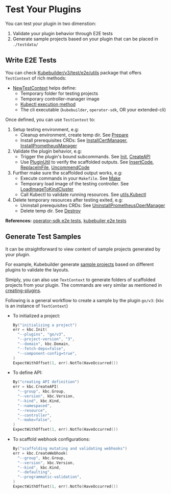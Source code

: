 # Test Your Plugins

You can test your plugin in two dimenstion:

1. Validate your plugin behavior through E2E tests
2. Generate sample projects based on your plugin that can be placed in `./testdata/`

## Write E2E Tests

You can check [Kubebuilder/v3/test/e2e/utils](https://pkg.go.dev/sigs.k8s.io/kubebuilder/v3/test/e2e/utils) package that offers `TestContext` of rich methods:

- [NewTestContext](https://github.com/kubernetes-sigs/kubebuilder/blob/v3.7.0/test/e2e/utils/test_context.go#L51) helps define:
  - Temporary folder for testing projects
  - Temporary controller-manager image
  - [Kubectl execution method](https://pkg.go.dev/sigs.k8s.io/kubebuilder/v3/test/e2e/utils#Kubectl)
  - The cli executable (`kubebuilder`, `operator-sdk`, OR your extended-cli)

Once defined, you can use `TestContext` to:

1. Setup testing environment, e.g:
   - Cleanup environment, create temp dir. See [Prepare](https://github.com/kubernetes-sigs/kubebuilder/blob/v3.7.0/test/e2e/utils/test_context.go#L97)
   - Install prerequisites CRDs: See [InstallCertManager](https://github.com/kubernetes-sigs/kubebuilder/blob/v3.7.0/test/e2e/utils/test_context.go#L138), [InstallPrometheusManager](https://github.com/kubernetes-sigs/kubebuilder/blob/v3.6.0/test/e2e/utils/test_context.go#L171)
2. Validate the plugin behavior, e.g:
   - Trigger the plugin's bound subcommands. See [Init](https://github.com/kubernetes-sigs/kubebuilder/blob/v3.7.0/test/e2e/utils/test_context.go#L213), [CreateAPI](https://github.com/kubernetes-sigs/kubebuilder/blob/v3.6.0/test/e2e/utils/test_context.go#L222)
   - Use [PluginUtil](https://pkg.go.dev/sigs.k8s.io/kubebuilder/v3/pkg/plugin/util) to verify the scaffolded outputs. See [InsertCode](https://github.com/kubernetes-sigs/kubebuilder/blob/v3.7.0/pkg/plugin/util/util.go#L67), [ReplaceInFile](https://github.com/kubernetes-sigs/kubebuilder/blob/v3.6.0/pkg/plugin/util/util.go#L196), [UncommendCode](https://github.com/kubernetes-sigs/kubebuilder/blob/v3.6.0/pkg/plugin/util/util.go#L86)
3. Further make sure the scaffolded output works, e.g:
   - Execute commands in your `Makefile`. See [Make](https://github.com/kubernetes-sigs/kubebuilder/blob/v3.7.0/test/e2e/utils/test_context.go#L240)
   - Temporary load image of the testing controller. See [LoadImageToKindCluster](https://github.com/kubernetes-sigs/kubebuilder/blob/v3.7.0/test/e2e/utils/test_context.go#L283)
   - Call Kubectl to validate running resources. See [utils.Kubectl](https://pkg.go.dev/sigs.k8s.io/kubebuilder/v3/test/e2e/utils#Kubectl)
4. Delete temporary resources after testing exited, e.g:
   - Uninstall prerequisites CRDs: See [UninstallPrometheusOperManager](https://github.com/kubernetes-sigs/kubebuilder/blob/v3.7.0/test/e2e/utils/test_context.go#L183)
   - Delete temp dir. See [Destroy](https://github.com/kubernetes-sigs/kubebuilder/blob/v3.7.0/test/e2e/utils/test_context.go#L255)

**References:** [operator-sdk e2e tests](https://github.com/operator-framework/operator-sdk/tree/master/test/e2e/go), [kubebuiler e2e tests](https://github.com/kubernetes-sigs/kubebuilder/tree/master/test/e2e/v3)

## Generate Test Samples

It can be straightforward to view content of sample projects generated by your plugin.

For example, Kubebuilder generate [sample projects](https://github.com/kubernetes-sigs/kubebuilder/tree/v3.7.0/testdata) based on different plugins to validate the layouts.

Simiply, you can also use `TextContext` to generate folders of scaffolded projects from your plugin.
The commands are very similar as mentioned in [creating-plugins](creating-plugins.md#write-e2e-tests).

Following is a general workflow to create a sample by the plugin `go/v3`: (`kbc` is an instance of `TextContext`)

- To initialized a project:
  ```go
  By("initializing a project")
  err = kbc.Init(
  	"--plugins", "go/v3",
  	"--project-version", "3",
  	"--domain", kbc.Domain,
  	"--fetch-deps=false",
  	"--component-config=true",
  )
  ExpectWithOffset(1, err).NotTo(HaveOccurred())
  ```
- To define API:
  ```go
  By("creating API definition")
  err = kbc.CreateAPI(
  	"--group", kbc.Group,
  	"--version", kbc.Version,
  	"--kind", kbc.Kind,
  	"--namespaced",
  	"--resource",
  	"--controller",
  	"--make=false",
  )
  ExpectWithOffset(1, err).NotTo(HaveOccurred())
  ```
- To scaffold webhook configurations:
  ```go
  By("scaffolding mutating and validating webhooks")
  err = kbc.CreateWebhook(
  	"--group", kbc.Group,
  	"--version", kbc.Version,
  	"--kind", kbc.Kind,
  	"--defaulting",
  	"--programmatic-validation",
  )
  ExpectWithOffset(1, err).NotTo(HaveOccurred())
  ```
